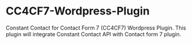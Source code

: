 CC4CF7-Wordpress-Plugin
=======================

Constant Contact for Contact Form 7 (CC4CF7) Wordpress Plugin. This plugin will integrate Constant Contact API with Contact form 7 plugin.